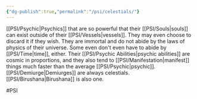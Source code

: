 ```yaml
---
{"dg-publish":true,"permalink":"/psi/celestials/"}
---
```



[[PSI/Psychic\|Psychics]] that are so powerful that their [[PSI/Souls\|souls]] can exist outside of their [[PSI/Vessels\|vessels]]. They may even choose to discard it if they wish. They are immortal and do not abide by the laws of physics of their universe. Some even don't even have to abide by [[PSI/Time\|time]], either. Their [[PSI/Psychic Abilities\|psychic abilities]] are cosmic in proportions, and they also tend to [[PSI/Manifestation\|manifest]] things much faster than the average [[PSI/Psychic\|psychic]]. [[PSI/Demiurge\|Demiurges]] are always celestials. [[PSI/Birushana\|Birushana]] is also one.

#PSI 